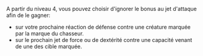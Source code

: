 A partir du niveau 4, vous pouvez choisir d'ignorer le bonus au jet d'attaque afin de le gagner:
- sur votre prochaine réaction de défense contre une créature marquée par la marque du chasseur.
- sur le prochain jet de force ou de dextérité contre une capacité venant de une des cible marquée.